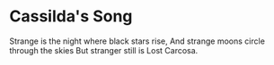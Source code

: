 # Cassilda's Song

Strange is the night where black stars rise,
And strange moons circle through the skies
But stranger still is
Lost Carcosa.

